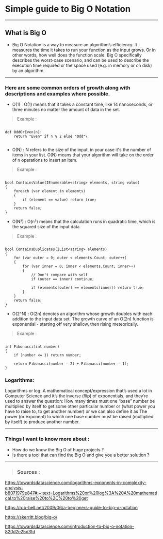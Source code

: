 # Simple guide to Big O Notation
---
## What is Big O

- Big O Notation is a way to measure an algorithm’s efficiency. It measures the time it takes to run your function as the input grows. Or in other words, how well does the function scale. Big O specifically describes the worst-case scenario, and can be used to describe the execution time required or the space used (e.g. in memory or on disk) by an algorithm.




---

### Here are some common orders of growth along with descriptions and examples where possible.

- O(1) : O(1) means that it takes a constant time, like 14 nanoseconds, or three minutes no matter the amount of data in the set.<br>
> Example :


```

def OddOrEven(n):
    return "Even" if n % 2 else "Odd"\
    
```

- O(N) : N refers to the size of the input, in your case it's the number of items in your list. O(N) means that your algorithm will take on the order of n operations to insert an item.<br>
> Example :

```

bool ContainsValue(IEnumerable<string> elements, string value)
{
    foreach (var element in elements)
    {
        if (element == value) return true; 
    }     
    return false; 
}

```

- O(N²) : O(n²) means that the calculation runs in quadratic time, which is the squared size of the input data<br>
> Example : 

```

bool ContainsDuplicates(IList<string> elements)
{
    for (var outer = 0; outer < elements.Count; outer++) 
    {
        for (var inner = 0; inner < elements.Count; inner++) 
        { 
            // Don't compare with self 
            if (outer == inner) continue;             
            
            if (elements[outer] == elements[inner]) return true; 
        }
    }    
    return false;
}

```

- O(2^N) : O(2n) denotes an algorithm whose growth doubles with each addition to the input data set. The growth curve of an O(2n) function is exponential - starting off very shallow, then rising meteorically.<br>

> Example : 
```

int Fibonacci(int number)
{
    if (number <= 1) return number;
       
    return Fibonacci(number - 2) + Fibonacci(number - 1); 
}

```

### Logarithms: 

Logarithms or log: A mathematical concept/expression that’s used a lot in Computer Science and it’s the inverse (flip) of exponentials, and they’re used to answer the question: How many times must one “base” number be multiplied by itself to get some other particular number or (what power you have to raise to, to get another number) or we can also define it as The power (or exponent) to which one base number must be raised (multiplied by itself) to produce another number.<br>

---
### Things I want to know more about : 
- How do we know the Big O of huge projects ? 
- Is there a tool that can find the Big O and give you a better solution ? 


---
>### Sources : 
https://towardsdatascience.com/logarithms-exponents-in-complexity-analysis-b8071979e847#:~:text=Logarithms%20or%20log%3A%20A%20mathematical,to%20raise%20to%2C%20to%20get

https://rob-bell.net/2009/06/a-beginners-guide-to-big-o-notation

https://skerritt.blog/big-o/

https://towardsdatascience.com/introduction-to-big-o-notation-820d2e25d3fd



